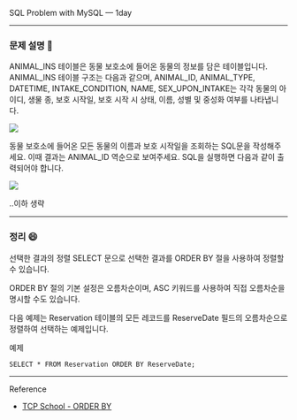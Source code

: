 SQL Problem with MySQL — 1day

---

### **문제 설명 📖**

ANIMAL_INS 테이블은 동물 보호소에 들어온 동물의 정보를 담은 테이블입니다. ANIMAL_INS 테이블 구조는 다음과 같으며, ANIMAL_ID, ANIMAL_TYPE, DATETIME, INTAKE_CONDITION, NAME, SEX_UPON_INTAKE는 각각 동물의 아이디, 생물 종, 보호 시작일, 보호 시작 시 상태, 이름, 성별 및 중성화 여부를 나타냅니다.

![](https://images.velog.io/images/qmasem/post/f700319a-fb02-40e5-ae15-e016649e57d0/%E1%84%89%E1%85%B3%E1%84%8F%E1%85%B3%E1%84%85%E1%85%B5%E1%86%AB%E1%84%89%E1%85%A3%E1%86%BA%202021-05-09%20%E1%84%8B%E1%85%A9%E1%84%92%E1%85%AE%205.11.45.png)

동물 보호소에 들어온 모든 동물의 이름과 보호 시작일을 조회하는 SQL문을 작성해주세요. 이때 결과는 ANIMAL_ID 역순으로 보여주세요. SQL을 실행하면 다음과 같이 출력되어야 합니다.

![](https://images.velog.io/images/qmasem/post/7c9dfbac-43c3-488d-bc3b-eaa8e02c65b3/%E1%84%89%E1%85%B3%E1%84%8F%E1%85%B3%E1%84%85%E1%85%B5%E1%86%AB%E1%84%89%E1%85%A3%E1%86%BA%202021-05-09%20%E1%84%8B%E1%85%A9%E1%84%92%E1%85%AE%205.12.16.png)

..이하 생략

---

### 정리 😄

선택한 결과의 정렬
SELECT 문으로 선택한 결과를 ORDER BY 절을 사용하여 정렬할 수 있습니다.

ORDER BY 절의 기본 설정은 오름차순이며, ASC 키워드를 사용하여 직접 오름차순을 명시할 수도 있습니다.

다음 예제는 Reservation 테이블의 모든 레코드를 ReserveDate 필드의 오름차순으로 정렬하여 선택하는 예제입니다.

예제

```
SELECT * FROM Reservation ORDER BY ReserveDate;
```

---

Reference

- [TCP School - ORDER BY](http://tcpschool.com/mysql/mysql_basic_select)
